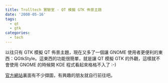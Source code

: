 ```yaml
---
title: Trolltech 實驗室 - QT 模擬 GTK 佈景主題
date: '2008-05-16'
tags:
  - qt
  - gtk
categories:
  - tech
---
```

以往只有 GTK 模擬 QT 佈景主題，現在又多了一個讓 GNOME 使用者更便利的東西：QGtkStyle。這東西的功能很簡單，就是讓 QT 模擬 GTK 的外觀，這樣就不會使用 GNOME 的時候開 KDE 程式看起來格格不入了 :-)  
  
[官方網站](http://labs.trolltech.com/page/Projects/Styles/GtkStyle)裏面有不少擷圖，有興趣的朋友就自行前往吧。
